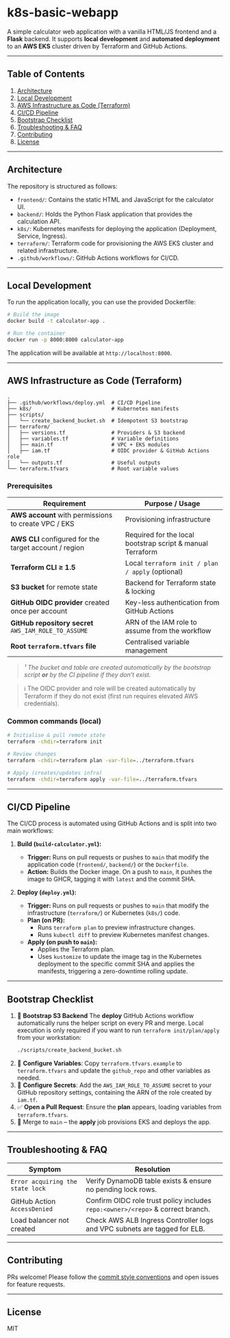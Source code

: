 # k8s-basic-webapp

A simple calculator web application with a vanilla HTML/JS frontend and a **Flask** backend.
It supports **local development** and **automated deployment** to an **AWS EKS** cluster driven by Terraform and GitHub Actions.

---

## Table of Contents

1.  [Architecture](#architecture)
2.  [Local Development](#local-development)
3.  [AWS Infrastructure as Code (Terraform)](#aws-infrastructure-as-code-terraform)
4.  [CI/CD Pipeline](#cicd-pipeline)
5.  [Bootstrap Checklist](#bootstrap-checklist)
6.  [Troubleshooting & FAQ](#troubleshooting--faq)
7.  [Contributing](#contributing)
8.  [License](#license)

---

## Architecture

The repository is structured as follows:

- `frontend/`: Contains the static HTML and JavaScript for the calculator UI.
- `backend/`: Holds the Python Flask application that provides the calculation API.
- `k8s/`: Kubernetes manifests for deploying the application (Deployment, Service, Ingress).
- `terraform/`: Terraform code for provisioning the AWS EKS cluster and related infrastructure.
- `.github/workflows/`: GitHub Actions workflows for CI/CD.

---

## Local Development

To run the application locally, you can use the provided Dockerfile:

```bash
# Build the image
docker build -t calculator-app .

# Run the container
docker run -p 8000:8000 calculator-app
```

The application will be available at `http://localhost:8000`.

---

## AWS Infrastructure as Code (Terraform)

```
.
├── .github/workflows/deploy.yml  # CI/CD Pipeline
├── k8s/                          # Kubernetes manifests
├── scripts/
│   └── create_backend_bucket.sh  # Idempotent S3 bootstrap
├── terraform/
│   ├── versions.tf               # Providers & S3 backend
│   ├── variables.tf              # Variable definitions
│   ├── main.tf                   # VPC + EKS modules
│   ├── iam.tf                    # OIDC provider & GitHub Actions role
│   └── outputs.tf                # Useful outputs
└── terraform.tfvars              # Root variable values
```

### Prerequisites

| Requirement                                            | Purpose / Usage                                            |
| ------------------------------------------------------ | ---------------------------------------------------------- |
| **AWS account** with permissions to create VPC / EKS   | Provisioning infrastructure                                |
| **AWS CLI** configured for the target account / region | Required for the local bootstrap script & manual Terraform |
| **Terraform CLI ≥ 1.5**                                | Local `terraform init / plan / apply` (optional)           |
| **S3 bucket** for remote state                         | Backend for Terraform state & locking                      |
| **GitHub OIDC provider** created once per account      | Key-less authentication from GitHub Actions                |
| **GitHub repository secret** `AWS_IAM_ROLE_TO_ASSUME`  | ARN of the IAM role to assume from the workflow            |
| **Root `terraform.tfvars` file**                       | Centralised variable management                            |

> _¹ The bucket and table are created automatically by the bootstrap script **or** by the CI pipeline if they don’t exist._

> ℹ️ The OIDC provider and role will be created automatically by Terraform if they do not exist (first run requires elevated AWS credentials).

### Common commands (local)

```bash
# Initialise & pull remote state
terraform -chdir=terraform init

# Review changes
terraform -chdir=terraform plan -var-file=../terraform.tfvars

# Apply (creates/updates infra)
terraform -chdir=terraform apply -var-file=../terraform.tfvars
```

---

## CI/CD Pipeline

The CI/CD process is automated using GitHub Actions and is split into two main workflows:

1.  **Build (`build-calculator.yml`):**

    - **Trigger:** Runs on pull requests or pushes to `main` that modify the application code (`frontend/`, `backend/`) or the `Dockerfile`.
    - **Action:** Builds the Docker image. On a push to `main`, it pushes the image to GHCR, tagging it with `latest` and the commit SHA.

2.  **Deploy (`deploy.yml`):**
    - **Trigger:** Runs on pull requests or pushes to `main` that modify the infrastructure (`terraform/`) or Kubernetes (`k8s/`) code.
    - **Plan (on PR):**
      - Runs `terraform plan` to preview infrastructure changes.
      - Runs `kubectl diff` to preview Kubernetes manifest changes.
    - **Apply (on push to `main`):**
      - Applies the Terraform plan.
      - Uses `kustomize` to update the image tag in the Kubernetes deployment to the specific commit SHA and applies the manifests, triggering a zero-downtime rolling update.

---

## Bootstrap Checklist

1.  🔑 **Bootstrap S3 Backend**
    The **deploy** GitHub Actions workflow automatically runs the helper script on every PR and merge.
    Local execution is only required if you want to run `terraform init/plan/apply` from your workstation:
    ```bash
    ./scripts/create_backend_bucket.sh
    ```
2.  📄 **Configure Variables**: Copy `terraform.tfvars.example` to `terraform.tfvars` and update the `github_repo` and other variables as needed.
3.  🔐 **Configure Secrets**: Add the `AWS_IAM_ROLE_TO_ASSUME` secret to your GitHub repository settings, containing the ARN of the role created by `iam.tf`.
4.  ✅ **Open a Pull Request**: Ensure the **plan** appears, loading variables from `terraform.tfvars`.
5.  🚀 Merge to `main` – the **apply** job provisions EKS and deploys the app.

---

## Troubleshooting & FAQ

| Symptom                          | Resolution                                                                      |
| -------------------------------- | ------------------------------------------------------------------------------- |
| `Error acquiring the state lock` | Verify DynamoDB table exists & ensure no pending lock rows.                     |
| GitHub Action `AccessDenied`     | Confirm OIDC role trust policy includes `repo:<owner>/<repo>` & correct branch. |
| Load balancer not created        | Check AWS ALB Ingress Controller logs and VPC subnets are tagged for ELB.       |

---

## Contributing

PRs welcome!
Please follow the [commit style conventions](AGENTS.md:1) and open issues for feature requests.

---

## License

MIT
